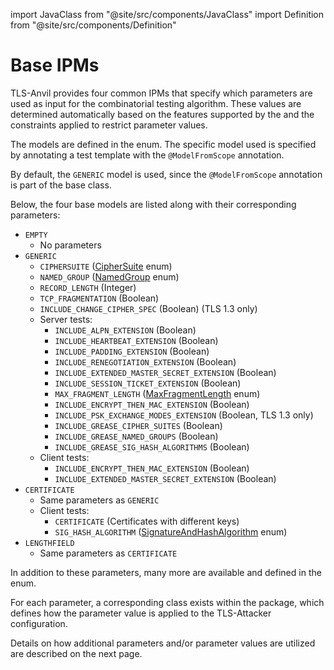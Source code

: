 import JavaClass from "@site/src/components/JavaClass"
import Definition from "@site/src/components/Definition"

# Base IPMs

TLS-Anvil provides four common IPMs that specify which parameters are used as input for the combinatorial testing algorithm. These values are determined automatically based on the features supported by the <Definition id="SUT" /> and the constraints applied to restrict parameter values.

The models are defined in the <JavaClass path="TLS-Test-Framework/src/main/java/de/rub/nds/tlstest/framework/anvil/TlsModelTypes.java"/> enum. The specific model used is specified by annotating a test template with the `@ModelFromScope` annotation.

By default, the `GENERIC` model is used, since the `@ModelFromScope` annotation is part of the <JavaClass path="TLS-Test-Framework/src/main/java/de/rub/nds/tlstest/framework/testClasses/TlsBaseTest.java"/> base class.

Below, the four base models are listed along with their corresponding parameters:

* `EMPTY`
  * No parameters
* `GENERIC`
  * `CIPHERSUITE` (<a href="https://github.com/tls-attacker/TLS-Attacker/blob/main/TLS-Core/src/main/java/de/rub/nds/tlsattacker/core/constants/CipherSuite.java">CipherSuite</a> enum)
  * `NAMED_GROUP` (<a href="https://github.com/tls-attacker/TLS-Attacker/blob/main/TLS-Core/src/main/java/de/rub/nds/tlsattacker/core/constants/NamedGroup.java">NamedGroup</a> enum)
  * `RECORD_LENGTH` (Integer)
  * `TCP_FRAGMENTATION` (Boolean)
  * `INCLUDE_CHANGE_CIPHER_SPEC` (Boolean) (TLS 1.3 only)
  * Server tests:
    * `INCLUDE_ALPN_EXTENSION` (Boolean)
    * `INCLUDE_HEARTBEAT_EXTENSION` (Boolean)
    * `INCLUDE_PADDING_EXTENSION` (Boolean)
    * `INCLUDE_RENEGOTIATION_EXTENSION` (Boolean)
    * `INCLUDE_EXTENDED_MASTER_SECRET_EXTENSION` (Boolean)
    * `INCLUDE_SESSION_TICKET_EXTENSION` (Boolean)
    * `MAX_FRAGMENT_LENGTH` (<a href="https://github.com/tls-attacker/TLS-Attacker/blob/main/TLS-Core/src/main/java/de/rub/nds/tlsattacker/core/constants/MaxFragmentLength.java">MaxFragmentLength</a> enum)
    * `INCLUDE_ENCRYPT_THEN_MAC_EXTENSION` (Boolean)
    * `INCLUDE_PSK_EXCHANGE_MODES_EXTENSION` (Boolean, TLS 1.3 only)
    * `INCLUDE_GREASE_CIPHER_SUITES` (Boolean)
    * `INCLUDE_GREASE_NAMED_GROUPS` (Boolean)
    * `INCLUDE_GREASE_SIG_HASH_ALGORITHMS` (Boolean)
  * Client tests:
    * `INCLUDE_ENCRYPT_THEN_MAC_EXTENSION` (Boolean)
    * `INCLUDE_EXTENDED_MASTER_SECRET_EXTENSION` (Boolean)
* `CERTIFICATE`
  * Same parameters as `GENERIC`
  * Client tests:
    * `CERTIFICATE` (Certificates with different keys)
    * `SIG_HASH_ALGORITHM` (<a href="https://github.com/tls-attacker/TLS-Attacker/blob/main/TLS-Core/src/main/java/de/rub/nds/tlsattacker/core/constants/SignatureAndHashAlgorithm.java">SignatureAndHashAlgorithm</a> enum)
* `LENGTHFIELD`
  * Same parameters as `CERTIFICATE`

In addition to these parameters, many more are available and defined in the <JavaClass path="TLS-Test-Framework/src/main/java/de/rub/nds/tlstest/framework/model/TlsParameterType.java" /> enum.

For each parameter, a corresponding class exists within the <JavaClass path="TLS-Test-Framework/src/main/java/de/rub/nds/tlstest/framework/model/derivationParameter"/> package, which defines how the parameter value is applied to the TLS-Attacker configuration.

Details on how additional parameters and/or parameter values are utilized are described on the next page.

